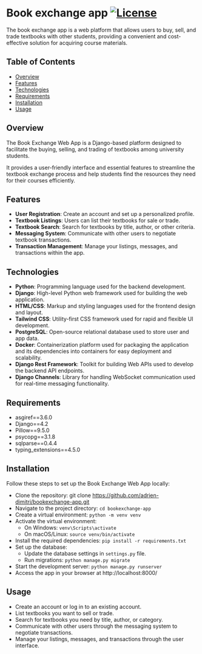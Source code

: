 Book exchange app
[![License](https://img.shields.io/badge/license-MIT-blue.svg)](LICENSE)
=====

The book exchange app is a web platform that allows users to buy, sell, and trade textbooks with other students, providing a convenient and cost-effective solution for acquiring course materials.

## Table of Contents
* [Overview](#overview)
* [Features](#features)
* [Technologies](#technologies)
* [Requirements](#requirements)
* [Installation](#installation)
* [Usage](#usage)

## Overview
The Book Exchange Web App is a Django-based platform designed to facilitate the buying, selling, and trading of textbooks among university students. 

It provides a user-friendly interface and essential features to streamline the textbook exchange process and help students find the resources they need for their courses efficiently.

## Features
- **User Registration**: Create an account and set up a personalized profile.
- **Textbook Listings**: Users can list their textbooks for sale or trade.
- **Textbook Search**: Search for textbooks by title, author, or other criteria.
- **Messaging System**: Communicate with other users to negotiate textbook transactions.
- **Transaction Management**: Manage your listings, messages, and transactions within the app.


## Technologies
- **Python**: Programming language used for the backend development.
- **Django**: High-level Python web framework used for building the web application.
- **HTML/CSS**: Markup and styling languages used for the frontend design and layout.
- **Tailwind CSS**: Utility-first CSS framework used for rapid and flexible UI development.
- **PostgreSQL**: Open-source relational database used to store user and app data.
- **Docker**: Containerization platform used for packaging the application and its dependencies into containers for easy deployment and scalability.
- **Django Rest Framework**: Toolkit for building Web APIs used to develop the backend API endpoints.
- **Django Channels**: Library for handling WebSocket communication used for real-time messaging functionality.

## Requirements
* asgiref==3.6.0
* Django==4.2
* Pillow==9.5.0
* psycopg==3.1.8
* sqlparse==0.4.4
* typing_extensions==4.5.0


## Installation

Follow these steps to set up the Book Exchange Web App locally:

- Clone the repository: git clone https://github.com/adrien-dimitri/bookexchange-app.git
- Navigate to the project directory: ```cd bookexchange-app```
- Create a virtual environment: ```python -m venv venv```
- Activate the virtual environment:
  - On Windows: ```venv\Scripts\activate```
  - On macOS/Linux: ```source venv/bin/activate```
- Install the required dependencies: ```pip install -r requirements.txt```
- Set up the database:
  - Update the database settings in `settings.py` file.
  - Run migrations: ```python manage.py migrate```
- Start the development server: ```python manage.py runserver```
- Access the app in your browser at http://localhost:8000/


## Usage

- Create an account or log in to an existing account.
- List textbooks you want to sell or trade.
- Search for textbooks you need by title, author, or category.
- Communicate with other users through the messaging system to negotiate transactions.
- Manage your listings, messages, and transactions through the user interface.
